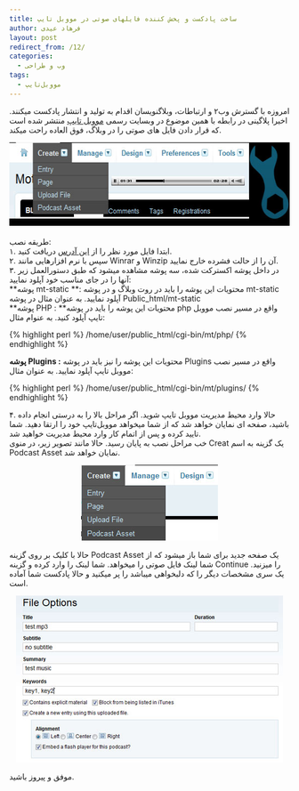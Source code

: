 ```yaml
---
title: ساخت پادکست و پخش کننده فایلهای صوتی در مووبل تایپ
author: فرهاد عیدی
layout: post
redirect_from: /12/
categories:
  - وب و طراحی
tags:
  - مووبل‌تایپ
---
```

امروزه با گسترش وب۲ و ارتباطات، وبلاگنویسان اقدام به تولید و انتشار پادکست میکنند. اخیرا پلاگینی در رابطه با همین موضوع در وبسایت رسمی [مووبل تایپ][1] منتشر شده است که قرار دادن فایل های صوتی را در وبلاگ، فوق العاده راحت میکند.

<img class="mt-image-center" style="text-align: center; display: block; margin: 0pt auto 20px;" alt="ساخت پادکست با مووبل تایپ" src="/asset/legacy/create-podcast-with-movable-type.jpg" width="560" height="150" />طریقه نصب:  
۱. ابتدا فایل مورد نظر را از [این آدرس][2] دریافت کنید.  
۲. سپس با نرم افزارهایی مانند Winrar و Winzip آن را از حالت فشرده خارج نمایید.  
۳. در داخل پوشه اکسترکت شده، سه پوشه مشاهده میشود که طبق دستورالعمل زیر آنها را در جای مناسب خود آپلود نمایید:  
**پوشه mt-static **: محتویات این پوشه را باید در روت وبلاگ و در پوشه mt-static آپلود نمایید. به عنوان مثال در پوشه Public_html/mt-static  
**پوشه PHP : **محتویات این پوشه را باید در پوشه php واقع در مسیر نصب مووبل تایپ آپلود کنید. به عنوام مثال:  

{% highlight perl %}
/home/user/public_html/cgi-bin/mt/php/
{% endhighlight %}

**پوشه Plugins :** محتویات این پوشه را نیز باید در پوشه Plugins واقع در مسیر نصب مووبل تایپ آپلود نمایید. به عنوان مثال:  

{% highlight perl %}
/home/user/public_html/cgi-bin/mt/plugins/
{% endhighlight %}

۴. حالا وارد محیط مدیریت مووبل تایپ شوید. اگر مراحل بالا را به درستی انجام داده باشید، صفحه ای نمایان خواهد شد که از شما میخواهد مووبل‌تایپ خود را ارتقا دهید. شما تایید کرده و پس از اتمام کار وارد محیط مدیریت خواهید شد.  
خب مراحل نصب به پایان رسید. حالا مانند تصویر زیر، در منوی Creat یک گزینه به اسم Podcast Asset نمایان خواهد شد.

<div align="center">
  <img alt="Creat podcast with MovableType" src="/asset/legacy/podcast_01.jpg" />
</div>

حالا با کلیک بر روی گزینه Podcast Asset یک صفحه جدید برای شما باز میشود که از شما لینک فایل صوتی را میخواهد. شما لینک را وارد کرده و گزینه Continue را میزنید. یک سری مشخصات دیگر را که دلبخواهی میباشد را پر میکنید و حالا پادکست شما آماده است.

<div align="center">
  <img alt="Creat podcast with MovableType" src="/asset/legacy/podcast_02.jpg" />
</div>

موفق و پیروز باشید.

 [1]: http://www.movabletype.org/
 [2]: http://www.majordojo.com/projects/movable-type/podcasting/